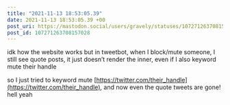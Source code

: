 ```yaml
---
title: "2021-11-13 18:53:05.39"
date: 2021-11-13 18:53:05.39 +00
post_uri: https://mastodon.social/users/gravely/statuses/107271263708157028
post_id: 107271263708157028
---
```

idk how the website works but in tweetbot, when I block/mute someone, I still see quote posts, it just doesn’t render the inner, even if I also keyword mute their handle

so I just tried to keyword mute [https://twitter.com/their_handle](https://twitter.com/their_handle), and now even the quote tweets are gone! hell yeah


